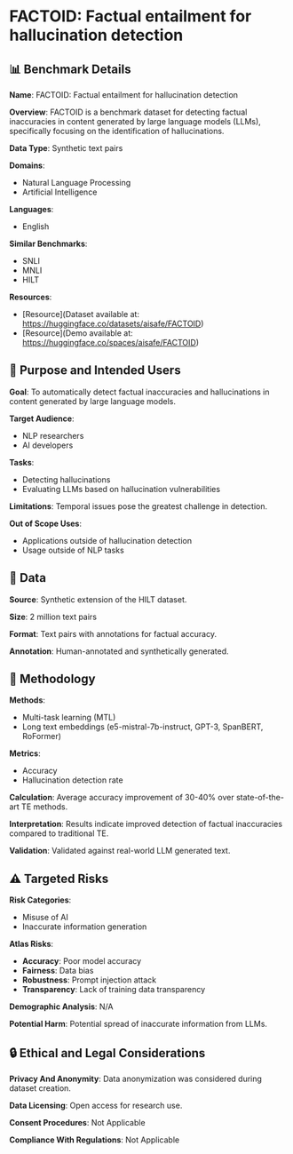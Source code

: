 # FACTOID: Factual entailment for hallucination detection

## 📊 Benchmark Details

**Name**: FACTOID: Factual entailment for hallucination detection

**Overview**: FACTOID is a benchmark dataset for detecting factual inaccuracies in content generated by large language models (LLMs), specifically focusing on the identification of hallucinations.

**Data Type**: Synthetic text pairs

**Domains**:
- Natural Language Processing
- Artificial Intelligence

**Languages**:
- English

**Similar Benchmarks**:
- SNLI
- MNLI
- HILT

**Resources**:
- [Resource](Dataset available at: https://huggingface.co/datasets/aisafe/FACTOID)
- [Resource](Demo available at: https://huggingface.co/spaces/aisafe/FACTOID)

## 🎯 Purpose and Intended Users

**Goal**: To automatically detect factual inaccuracies and hallucinations in content generated by large language models.

**Target Audience**:
- NLP researchers
- AI developers

**Tasks**:
- Detecting hallucinations
- Evaluating LLMs based on hallucination vulnerabilities

**Limitations**: Temporal issues pose the greatest challenge in detection.

**Out of Scope Uses**:
- Applications outside of hallucination detection
- Usage outside of NLP tasks

## 💾 Data

**Source**: Synthetic extension of the HILT dataset.

**Size**: 2 million text pairs

**Format**: Text pairs with annotations for factual accuracy.

**Annotation**: Human-annotated and synthetically generated.

## 🔬 Methodology

**Methods**:
- Multi-task learning (MTL)
- Long text embeddings (e5-mistral-7b-instruct, GPT-3, SpanBERT, RoFormer)

**Metrics**:
- Accuracy
- Hallucination detection rate

**Calculation**: Average accuracy improvement of 30-40% over state-of-the-art TE methods.

**Interpretation**: Results indicate improved detection of factual inaccuracies compared to traditional TE.

**Validation**: Validated against real-world LLM generated text.

## ⚠️ Targeted Risks

**Risk Categories**:
- Misuse of AI
- Inaccurate information generation

**Atlas Risks**:
- **Accuracy**: Poor model accuracy
- **Fairness**: Data bias
- **Robustness**: Prompt injection attack
- **Transparency**: Lack of training data transparency

**Demographic Analysis**: N/A

**Potential Harm**: Potential spread of inaccurate information from LLMs.

## 🔒 Ethical and Legal Considerations

**Privacy And Anonymity**: Data anonymization was considered during dataset creation.

**Data Licensing**: Open access for research use.

**Consent Procedures**: Not Applicable

**Compliance With Regulations**: Not Applicable
